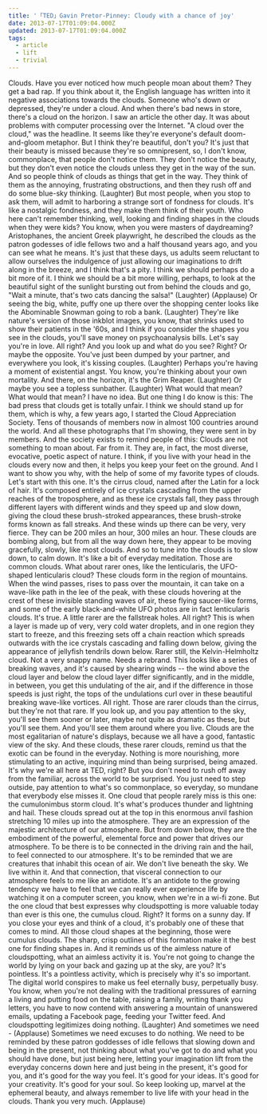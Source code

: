 ```yaml
---
title: '「TED」Gavin Pretor-Pinney: Cloudy with a chance of joy'
date: 2013-07-17T01:09:04.000Z
updated: 2013-07-17T01:09:04.000Z
tags:
  - article
  - lift
  - trivial
---
```


Clouds.
Have you ever noticed how much people moan about them?
They get a bad rap.
If you think about it, the English language
has written into it negative associations towards the clouds.
Someone who's down or depressed,
they're under a cloud.
And when there's bad news in store,
there's a cloud on the horizon.
I saw an article the other day.
It was about problems with computer processing
over the Internet.
"A cloud over the cloud," was the headline.
It seems like they're everyone's default
doom-and-gloom metaphor.
But I think they're beautiful, don't you?
It's just that their beauty is missed
because they're so omnipresent,
so, I don't know, commonplace,
that people don't notice them.
They don't notice the beauty, but they don't even notice the clouds
unless they get in the way of the sun.
And so people think of clouds as
things that get in the way.
They think of them as the annoying, frustrating obstructions,
and then they rush off and do some blue-sky thinking.
(Laughter)
But most people, when you stop to ask them,
will admit to harboring a strange sort of fondness for clouds.
It's like a nostalgic fondness,
and they make them think of their youth.
Who here can't remember thinking, well,
looking and finding shapes in the clouds
when they were kids?
You know, when you were masters of daydreaming?
Aristophanes, the ancient Greek playwright,
he described the clouds as the patron godesses
of idle fellows
two and a half thousand years ago,
and you can see what he means.
It's just that these days, us adults seem reluctant
to allow ourselves the indulgence
of just allowing our imaginations
to drift along in the breeze, and I think that's a pity.
I think we should perhaps do a bit more of it.
I think we should be a bit more willing, perhaps,
to look at the beautiful sight of the sunlight bursting out
from behind the clouds and go, "Wait a minute,
that's two cats dancing the salsa!"
(Laughter) (Applause)
Or seeing the big, white, puffy one up there
over the shopping center looks like
the Abominable Snowman going to rob a bank.
(Laughter)
They're like nature's version of those inkblot images,
you know, that shrinks used to show their patients
in the '60s,
and I think if you consider the shapes you see in the clouds,
you'll save money on psychoanalysis bills.
Let's say you're in love. All right?
And you look up and what do you see?
Right? Or maybe the opposite.
You've just been dumped by your partner,
and everywhere you look, it's kissing couples.
(Laughter)
Perhaps you're having a moment of existential angst.
You know, you're thinking about your own mortality.
And there, on the horizon, it's the Grim Reaper.
(Laughter)
Or maybe you see a topless sunbather.
(Laughter)
What would that mean?
What would that mean? I have no idea.
But one thing I do know is this:
The bad press that clouds get is totally unfair.
I think we should stand up for them,
which is why, a few years ago,
I started the Cloud Appreciation Society.
Tens of thousands of members now
in almost 100 countries around the world.
And all these photographs that I'm showing,
they were sent in by members.
And the society exists to remind people of this:
Clouds are not something to moan about.
Far from it. They are, in fact,
the most diverse, evocative, poetic aspect of nature.
I think, if you live with your head in the clouds
every now and then, it helps you keep your feet on the ground.
And I want to show you why, with the help of
some of my favorite types of clouds.
Let's start with this one. It's the cirrus cloud,
named after the Latin for a lock of hair.
It's composed entirely of ice crystals
cascading from the upper reaches of the troposphere,
and as these ice crystals fall,
they pass through different layers with different winds
and they speed up and slow down,
giving the cloud these brush-stroked appearances,
these brush-stroke forms known as fall streaks.
And these winds up there can be very, very fierce.
They can be 200 miles an hour, 300 miles an hour.
These clouds are bombing along,
but from all the way down here,
they appear to be moving gracefully, slowly,
like most clouds.
And so to tune into the clouds is to slow down,
to calm down.
It's like a bit of everyday meditation.
Those are common clouds.
What about rarer ones, like the lenticularis,
the UFO-shaped lenticularis cloud?
These clouds form in the region of mountains.
When the wind passes, rises to pass over the mountain,
it can take on a wave-like path in the lee of the peak,
with these clouds hovering at the crest
of these invisible standing waves of air,
these flying saucer-like forms,
and some of the early black-and-white UFO photos
are in fact lenticularis clouds. It's true.
A little rarer are the fallstreak holes. All right?
This is when a layer is made up of very, very cold
water droplets, and in one region they start to freeze,
and this freezing sets off a chain reaction which spreads outwards
with the ice crystals cascading and falling down below,
giving the appearance of jellyfish tendrils down below.
Rarer still, the Kelvin-Helmholtz cloud.
Not a very snappy name. Needs a rebrand.
This looks like a series of breaking waves,
and it's caused by shearing winds -- the wind
above the cloud layer and below the cloud layer
differ significantly, and in the middle, in between,
you get this undulating of the air,
and if the difference in those speeds is just right,
the tops of the undulations curl over
in these beautiful breaking wave-like vortices.
All right. Those are rarer clouds than the cirrus,
but they're not that rare.
If you look up, and you pay attention to the sky,
you'll see them sooner or later,
maybe not quite as dramatic as these, but you'll see them.
And you'll see them around where you live.
Clouds are the most egalitarian
of nature's displays, because we all have a good,
fantastic view of the sky.
And these clouds, these rarer clouds,
remind us that the exotic can be found in the everyday.
Nothing is more nourishing, more stimulating
to an active, inquiring mind than being surprised,
being amazed. It's why we're all here at TED, right?
But you don't need to rush off
away from the familiar, across the world
to be surprised.
You just need to step outside,
pay attention to what's so commonplace, so everyday,
so mundane that everybody else misses it.
One cloud that people rarely miss is this one:
the cumulonimbus storm cloud.
It's what's produces thunder and lightning and hail.
These clouds spread out at the top in this enormous
anvil fashion stretching 10 miles up into the atmosphere.
They are an expression of the majestic architecture
of our atmosphere.
But from down below, they are the embodiment
of the powerful, elemental force and power
that drives our atmosphere.
To be there is to be connected in the driving rain
and the hail, to feel connected to our atmosphere.
It's to be reminded that we are creatures
that inhabit this ocean of air.
We don't live beneath the sky. We live within it.
And that connection, that visceral connection to our atmosphere
feels to me like an antidote.
It's an antidote to the growing tendency we have
to feel that we can really ever experience life
by watching it on a computer screen, you know,
when we're in a wi-fi zone.
But the one cloud that best expresses
why cloudspotting is more valuable today than ever
is this one, the cumulus cloud.
Right? It forms on a sunny day.
If you close your eyes and think of a cloud,
it's probably one of these that comes to mind.
All those cloud shapes at the beginning,
those were cumulus clouds.
The sharp, crisp outlines of this formation
make it the best one for finding shapes in.
And it reminds us
of the aimless nature of cloudspotting,
what an aimless activity it is.
You're not going to change the world
by lying on your back and gazing up at the sky, are you?
It's pointless. It's a pointless activity,
which is precisely why it's so important.
The digital world conspires to make us feel
eternally busy, perpetually busy.
You know, when you're not dealing with
the traditional pressures of earning a living
and putting food on the table, raising a family,
writing thank you letters,
you have to now contend with
answering a mountain of unanswered emails,
updating a Facebook page,
feeding your Twitter feed.
And cloudspotting legitimizes doing nothing.
(Laughter)
And sometimes we need -
(Applause)
Sometimes we need excuses to do nothing.
We need to be reminded by these
patron goddesses of idle fellows
that slowing down
and being in the present, not thinking about
what you've got to do and what you should have done,
but just being here, letting your imagination
lift from the everyday concerns down here
and just being in the present, it's good for you,
and it's good for the way you feel.
It's good for your ideas. It's good for your creativity.
It's good for your soul.
So keep looking up,
marvel at the ephemeral beauty,
and always remember to live life with your head in the clouds.
Thank you very much.
(Applause)
